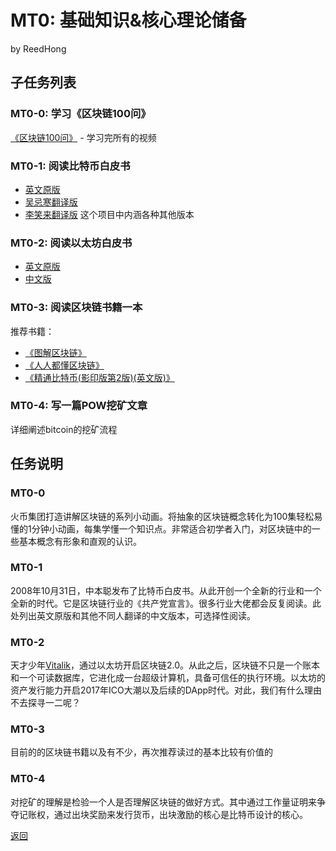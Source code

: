 # MT0: 基础知识&核心理论储备

by ReedHong

## 子任务列表
### MT0-0: 学习《区块链100问》
[《区块链100问》](https://jingyan.baidu.com/zt/qukuailian/index.html) - 学习完所有的视频

### MT0-1: 阅读比特币白皮书
- [英文原版](https://bitcoin.org/bitcoin.pdf)
- [吴忌寒翻译版](https://www.8btc.com/wiki/bitcoin-a-peer-to-peer-electronic-cash-system)
- [李笑来翻译版](https://github.com/xiaolai/bitcoin-whitepaper-chinese-translation) 这个项目中内涵各种其他版本
### MT0-2: 阅读以太坊白皮书
- [英文原版](https://github.com/ethereum/wiki/wiki/White-Paper)
- [中文版](https://ethfans.org/wikis/以太坊白皮书)

### MT0-3: 阅读区块链书籍一本
推荐书籍：
- [《图解区块链》](https://u.jd.com/O6egvO)
- [《人人都懂区块链》](https://u.jd.com/MiFeo7)
- [《精通比特币(影印版第2版)(英文版)》](https://u.jd.com/xrswxK)
  
### MT0-4: 写一篇POW挖矿文章
详细阐述bitcoin的挖矿流程

## 任务说明
### MT0-0
火币集团打造讲解区块链的系列小动画。将抽象的区块链概念转化为100集轻松易懂的1分钟小动画，每集学懂一个知识点。非常适合初学者入门，对区块链中的一些基本概念有形象和直观的认识。

### MT0-1
2008年10月31日，中本聪发布了比特币白皮书。从此开创一个全新的行业和一个全新的时代。它是区块链行业的《共产党宣言》。很多行业大佬都会反复阅读。此处列出英文原版和其他不同人翻译的中文版本，可选择性阅读。

### MT0-2
天才少年[Vitalik](https://twitter.com/VitalikButerin)，通过以太坊开启区块链2.0。从此之后，区块链不只是一个账本和一个可读数据库，它进化成一台超级计算机，具备可信任的执行环境。以太坊的资产发行能力开启2017年ICO大潮以及后续的DApp时代。对此，我们有什么理由不去探寻一二呢？

### MT0-3
目前的的区块链书籍以及有不少，再次推荐读过的基本比较有价值的

### MT0-4
对挖矿的理解是检验一个人是否理解区块链的做好方式。其中通过工作量证明来争夺记账权，通过出块奖励来发行货币，出块激励的核心是比特币设计的核心。



[返回](#README.md)
